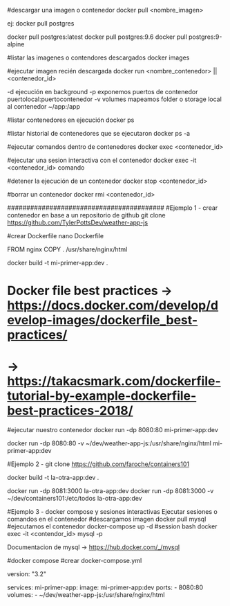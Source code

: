 #descargar una imagen o contenedor
docker pull <nombre_imagen>

ej:
docker pull postgres

docker pull postgres:latest
docker pull postgres:9.6
docker pull postgres:9-alpine


#listar las imagenes o contendores descargados
docker images

#ejecutar imagen recién descargada
docker run <nombre_contenedor> || <contenedor_id>

-d ejecución en background
-p exponemos puertos de contenedor puertolocal:puertocontenedor
-v volumes mapeamos folder o storage local al contenedor  ~/app:/app

#listar contenedores en ejecución
docker ps 

#listar historial de contenedores que se ejecutaron
docker ps -a

#ejecutar comandos dentro de contenedores
docker exec <contenedor_id> 

#ejecutar una sesion interactiva con el contenedor
docker exec -it <contenedor_id> comando

#detener la ejecución de un contenedor
docker stop <contenedor_id>

#borrar un contenedor
docker rmi <contenedor_id>


#########################################
#Ejemplo 1 - crear contenedor en base a un repositorio de github
git clone https://github.com/TylerPottsDev/weather-app-js

#crear Dockerfile
nano Dockerfile


FROM nginx
COPY . /usr/share/nginx/html

docker build -t mi-primer-app:dev .

# Docker file best practices -> https://docs.docker.com/develop/develop-images/dockerfile_best-practices/
#                            -> https://takacsmark.com/dockerfile-tutorial-by-example-dockerfile-best-practices-2018/

#ejecutar nuestro contenedor
docker run -dp 8080:80 mi-primer-app:dev

docker run -dp 8080:80 -v ~/dev/weather-app-js:/usr/share/nginx/html mi-primer-app:dev

#Ejemplo 2 - 
git clone https://github.com/faroche/containers101

docker build -t la-otra-app:dev .

docker run -dp 8081:3000 la-otra-app:dev
docker run -dp 8081:3000 -v ~/dev/containers101:/etc/todos la-otra-app:dev

#Ejemplo 3 - docker compose y sesiones interactivas 
Ejecutar sesiones o comandos en el contenedor
#descargamos imagen
docker pull mysql
#ejecutamos el contenedor
docker-compose up -d
#session bash
docker exec -it <contendor_id> mysql -p

Documentacion de mysql -> https://hub.docker.com/_/mysql

#docker compose
#crear docker-compose.yml

version: "3.2"

services:
  mi-primer-app:
    image: mi-primer-app:dev
    ports:
      - 8080:80
    volumes:
      - ~/dev/weather-app-js:/usr/share/nginx/html

